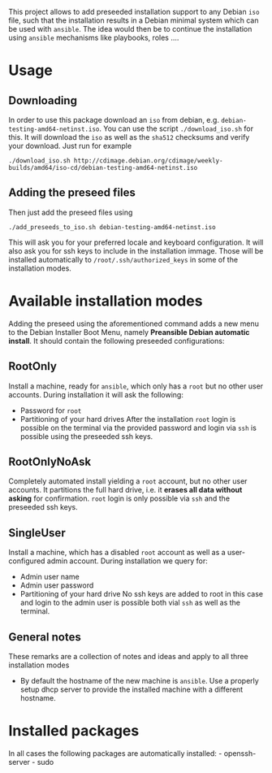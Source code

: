 This project allows to add preseeded installation support to any Debian ``iso`` file, such that
the installation results in a Debian minimal system which can be used with ``ansible``.
The idea would then be to continue the installation using ``ansible`` mechanisms like playbooks, roles ....

# Usage

## Downloading
In order to use this package download an ``iso`` from debian, e.g. ``debian-testing-amd64-netinst.iso``. 
You can use the script ``./download_iso.sh`` for this. 
It will download the ``iso`` as well as the ``sha512`` checksums and verify your download.
Just run for example
```
./download_iso.sh http://cdimage.debian.org/cdimage/weekly-builds/amd64/iso-cd/debian-testing-amd64-netinst.iso
```

## Adding the preseed files
Then just add the preseed files using
```
./add_preseeds_to_iso.sh debian-testing-amd64-netinst.iso
```
This will ask you for your preferred locale and keyboard configuration. 
It will also ask you for ssh keys to include in the installation immage.
Those will be installed automatically to ``/root/.ssh/authorized_keys`` in some of the installation modes.

# Available installation modes
Adding the preseed using the aforementioned command adds a new menu to the Debian Installer Boot Menu, namely **Preansible Debian automatic install**.
It should contain the following preseeded configurations:

## RootOnly
Install a machine, ready for ``ansible``, which only has a ``root`` but no other user accounts.
During installation it will ask the following:
  - Password for ``root``
  - Partitioning of your hard drives
After the installation ``root`` login is possible on the terminal via the provided password and login via ``ssh`` is possible using the preseeded ssh keys.

## RootOnlyNoAsk
Completely automated install yielding a ``root`` account, but no other user accounts.
It partitions the full hard drive, i.e. it **erases all data without asking** for confirmation.
``root`` login is only possible via ``ssh`` and the preseeded ssh keys.

## SingleUser
Install a machine, which has a disabled ``root`` account as well as a user-configured admin account.
During installation we query for:
- Admin user name
- Admin user password
- Partitioning of your hard drive
No ssh keys are added to root in this case and login to the admin user is possible both vial ``ssh`` as well as the terminal.

## General notes
These remarks are a collection of notes and ideas and apply to all three installation modes
- By default the hostname of the new machine is ``ansible``. Use a properly setup dhcp server to provide the installed machine with a different hostname.

# Installed packages
In all cases the following packages are automatically installed:
	- openssh-server
	- sudo
